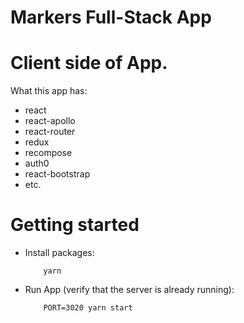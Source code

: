 # Markers Full-Stack App

# Client side of App.

What this app has:

* react
* react-apollo
* react-router
* redux
* recompose
* auth0
* react-bootstrap
* etc.

# Getting started

* Install packages:

          yarn

* Run App (verify that the server is already running):

          PORT=3020 yarn start
